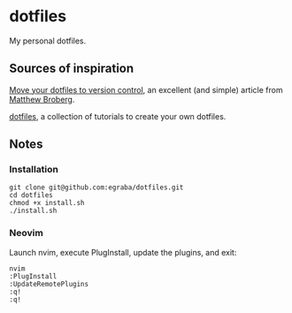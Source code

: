 # dotfiles
My personal dotfiles.

## Sources of inspiration
[Move your dotfiles to version control](https://opensource.com/article/19/3/move-your-dotfiles-version-control), 
an excellent (and simple) article from [Matthew Broberg](https://github.com/mbbroberg).

[dotfiles](https://dotfiles.github.io/tutorials/), a collection of tutorials to create your own dotfiles.

## Notes

### Installation
```
git clone git@github.com:egraba/dotfiles.git
cd dotfiles
chmod +x install.sh
./install.sh
```

### Neovim
Launch nvim, execute PlugInstall, update the plugins, and exit:
```
nvim
:PlugInstall
:UpdateRemotePlugins
:q!
:q!
```
